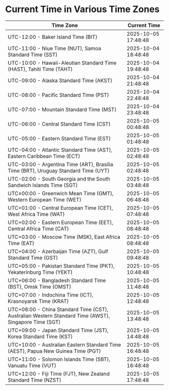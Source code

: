 # Current Time in Various Time Zones

| Time Zone | Current Time |
|-----------|--------------|
| UTC-12:00 - Baker Island Time (BIT) | 2025-10-05 17:48:48 |
| UTC-11:00 - Niue Time (NUT), Samoa Standard Time (SST) | 2025-10-04 18:48:48 |
| UTC-10:00 - Hawaii-Aleutian Standard Time (HAST), Tahiti Time (TAHT) | 2025-10-04 19:48:48 |
| UTC-09:00 - Alaska Standard Time (AKST) | 2025-10-04 21:48:48 |
| UTC-08:00 - Pacific Standard Time (PST) | 2025-10-04 22:48:48 |
| UTC-07:00 - Mountain Standard Time (MST) | 2025-10-04 23:48:48 |
| UTC-06:00 - Central Standard Time (CST) | 2025-10-05 00:48:48 |
| UTC-05:00 - Eastern Standard Time (EST) | 2025-10-05 01:48:48 |
| UTC-04:00 - Atlantic Standard Time (AST), Eastern Caribbean Time (ECT) | 2025-10-05 02:48:48 |
| UTC-03:00 - Argentina Time (ART), Brasília Time (BRT), Uruguay Standard Time (UYT) | 2025-10-05 02:48:48 |
| UTC-02:00 - South Georgia and the South Sandwich Islands Time (SGT) | 2025-10-05 03:48:48 |
| UTC±00:00 - Greenwich Mean Time (GMT), Western European Time (WET) | 2025-10-05 06:48:48 |
| UTC+01:00 - Central European Time (CET), West Africa Time (WAT) | 2025-10-05 07:48:48 |
| UTC+02:00 - Eastern European Time (EET), Central Africa Time (CAT) | 2025-10-05 08:48:48 |
| UTC+03:00 - Moscow Time (MSK), East Africa Time (EAT) | 2025-10-05 08:48:48 |
| UTC+04:00 - Azerbaijan Time (AZT), Gulf Standard Time (GST) | 2025-10-05 09:48:48 |
| UTC+05:00 - Pakistan Standard Time (PKT), Yekaterinburg Time (YEKT) | 2025-10-05 10:48:48 |
| UTC+06:00 - Bangladesh Standard Time (BST), Omsk Time (OMST) | 2025-10-05 11:48:48 |
| UTC+07:00 - Indochina Time (ICT), Krasnoyarsk Time (KRAT) | 2025-10-05 12:48:48 |
| UTC+08:00 - China Standard Time (CST), Australian Western Standard Time (AWST), Singapore Time (SGT) | 2025-10-05 13:48:48 |
| UTC+09:00 - Japan Standard Time (JST), Korea Standard Time (KST) | 2025-10-05 14:48:48 |
| UTC+10:00 - Australian Eastern Standard Time (AEST), Papua New Guinea Time (PGT) | 2025-10-05 16:48:48 |
| UTC+11:00 - Solomon Islands Time (SBT), Vanuatu Time (VUT) | 2025-10-05 16:48:48 |
| UTC+12:00 - Fiji Time (FJT), New Zealand Standard Time (NZST) | 2025-10-05 17:48:48 |
